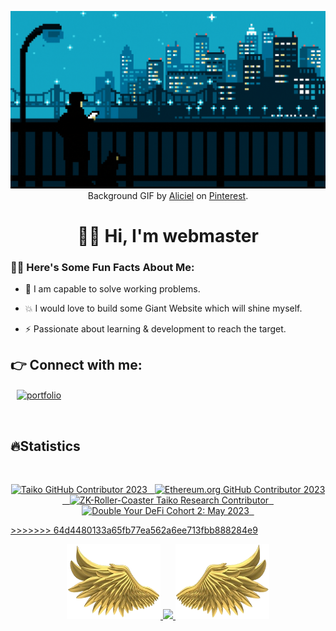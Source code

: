 <div align="center">

[![Hello World, I'm webmaster!](assets/gif/header.gif)](https://github.com/webmaster1225)
Background GIF by [Aliciel](https://www.pinterest.com/pin/5277724550564022/) on [Pinterest](https://www.pinterest.com/).

</div>
<h1 align="center">👋🏻 Hi, I'm webmaster</h1>

### 👨‍💻 Here's Some Fun Facts About Me:

- 💬 I am capable to solve working problems.

- 💥 I would love to build some Giant Website which will shine myself.

- ⚡ Passionate about learning & development to reach the target.

## 👉 Connect with me:

<p align="left">
    <a style="margin: 0 10px" href="https://next-ts-port-folio.vercel.app/" target="blank" title="Portfolio"><img align="center" src="https://ibb.co/BzsTQQJ" alt="portfolio" height="40" width="40" /></a>
</p>

<br>

<h2 align="left">🔥Statistics</h2>
<br>
<div align="center">
    <p>
        <a target="_blank"href="https://www.gitpoap.io/gp/893"><img height=175 alt="Taiko GitHub Contributor 2023" src="https://www.gitpoap.io/_next/image?url=https%3A%2F%2Fassets.poap.xyz%2Fgitpoap3a-2023-taiko-contributor-2022-logo-1671723111328.png&w=750&q=75" />&nbsp;&nbsp;
        <a target="_blank"href="https://www.gitpoap.io/gp/879"><img height=175 alt="Ethereum.org GitHub Contributor 2023" src="https://www.gitpoap.io/_next/image?url=https%3A%2F%2Fassets.poap.xyz%2Fgitpoap3a-2023-ethereumorg-contributor-2022-logo-1671568487547.png&w=750&q=75" />&nbsp;&nbsp;
        <a target="_blank"href="https://poap.gallery/event/128736"><img height=175 alt="ZK-Roller-Coaster Taiko Research Contributor" src="https://assets.poap.xyz/taiko-research-contributors-2023-logo-1685987761596.png" />&nbsp;&nbsp;
        <a target="_blank" href="https://collectors.poap.xyz/en-US/token/6673781"><img height=175 alt="Double Your DeFi Cohort 2: May 2023" src="https://assets.poap.xyz/0c6eaacb-d527-479b-8a0e-d9e60726851d.png" />&nbsp;&nbsp;
    </p>
</div>
>>>>>>> 64d4480133a65fb77ea562a6ee713fbb888284e9
<p align="middle">
    <img height="120" width="150" src="https://github.com/Hunter-1225/Hunter-1225/blob/main/assets/images/left.png">
    <a href="https://github.com/Hunter-1225">
    <img height="160em" src="https://github-readme-stats-eight-theta.vercel.app/api?username=Hunter-1225&show_icons=true&theme=radical&include_all_commits=true&count_private=true"/>
    </a>
    <img height="120" width="150" src="https://github.com/Hunter-1225/Hunter-1225/blob/main/assets/images/right.png">
</p>
